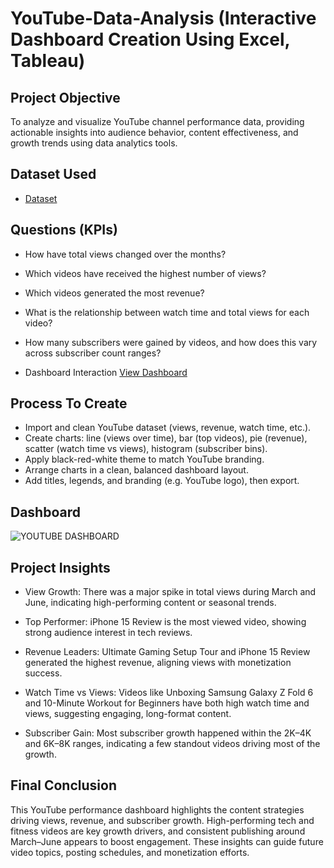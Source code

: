 # YouTube-Data-Analysis (Interactive Dashboard Creation Using Excel, Tableau)
## Project Objective
To analyze and visualize YouTube channel performance data, providing actionable insights into audience behavior, content effectiveness, and growth trends using data analytics tools.

## Dataset Used
- <a href="https://github.com/Nishant-Chaudhary-01/Data-Analysis-Dashboard/blob/main/YouTube_Project_Dataset.xlsx">Dataset</a>

## Questions (KPIs)
- How have total views changed over the months?
- Which videos have received the highest number of views?
- Which videos generated the most revenue?
- What is the relationship between watch time and total views for each video?
- How many subscribers were gained by videos, and how does this vary across subscriber count ranges?

- Dashboard Interaction <a href="https://github.com/Nishant-Chaudhary-01/Data-Analysis-Dashboard/blob/main/YOUTUBE%20DASHBOARD.png">View Dashboard</a>

## Process To Create
- Import and clean YouTube dataset (views, revenue, watch time, etc.).
- Create charts: line (views over time), bar (top videos), pie (revenue), scatter (watch time vs views), histogram (subscriber bins).
- Apply black-red-white theme to match YouTube branding.
- Arrange charts in a clean, balanced dashboard layout.
- Add titles, legends, and branding (e.g. YouTube logo), then export.

## Dashboard

![YOUTUBE DASHBOARD](https://github.com/user-attachments/assets/7f5f2cdd-38c7-48b2-a8f4-c7d5193b1196)

## Project Insights

- View Growth: There was a major spike in total views during March and June, indicating high-performing content or seasonal trends.

- Top Performer: iPhone 15 Review is the most viewed video, showing strong audience interest in tech reviews.

- Revenue Leaders: Ultimate Gaming Setup Tour and iPhone 15 Review generated the highest revenue, aligning views with monetization success.

- Watch Time vs Views: Videos like Unboxing Samsung Galaxy Z Fold 6 and 10-Minute Workout for Beginners have both high watch time and views, suggesting engaging, long-format content.

- Subscriber Gain: Most subscriber growth happened within the 2K–4K and 6K–8K ranges, indicating a few standout videos driving most of the growth.

## Final Conclusion

This YouTube performance dashboard highlights the content strategies driving views, revenue, and subscriber growth. High-performing tech and fitness videos are key growth drivers, and consistent publishing around March–June appears to boost engagement. These insights can guide future video topics, posting schedules, and monetization efforts.



